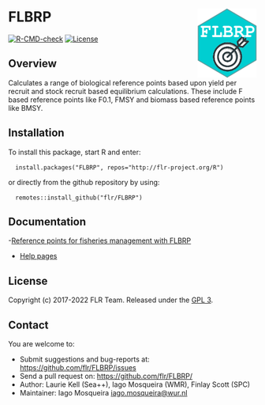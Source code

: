 # FLBRP <img src="man/figures/logo.png" align="right" width="120" />

[![R-CMD-check](https://github.com/flr/FLBRP/workflows/R-CMD-check/badge.svg)](https://github.com/flr/FLBRP/actions)
[![License](https://eddelbuettel.github.io/badges/GPL2+.svg)](https://www.gnu.org/licenses/gpl-2.0.html)

## Overview
Calculates a range of biological reference points based upon yield per recruit and stock recruit based equilibrium calculations. These include F based reference points like F0.1, FMSY and biomass based reference points like BMSY.

## Installation
To install this package, start R and enter:

```
  install.packages("FLBRP", repos="http://flr-project.org/R")
```

or directly from the github repository by using:

```
  remotes::install_github("flr/FLBRP")
```

## Documentation
-[Reference points for fisheries management with FLBRP](https://flr-project.org/doc/Reference_points_for_fisheries_management_with_FLBRP.html)
- [Help pages](http://flr-project.org/FLBRP/reference/index.html)

## License
Copyright (c) 2017-2022 FLR Team. Released under the [GPL 3](https://www.gnu.org/licenses/gpl-3.0.en.html).

## Contact
You are welcome to:

- Submit suggestions and bug-reports at: <https://github.com/flr/FLBRP/issues>
- Send a pull request on: <https://github.com/flr/FLBRP/>
- Author: Laurie Kell (Sea++), Iago Mosqueira (WMR), Finlay Scott (SPC)
- Maintainer: Iago Mosqueira <iago.mosqueira@wur.nl>
